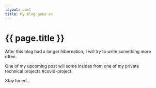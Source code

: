 ```yaml
---
layout: post
title: My blog goes on
---
```


{{ page.title }}
================

After this blog had a longer hibernation, I will try to write something more often.

One of my upcoming post will some insides from one of my private technical projects #covid-project.

Stay tuned...
